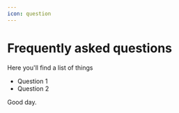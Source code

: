 ```yaml
---
icon: question
---
```


# Frequently asked questions

Here you'll find a list of things
- Question 1
- Question 2

Good day.
